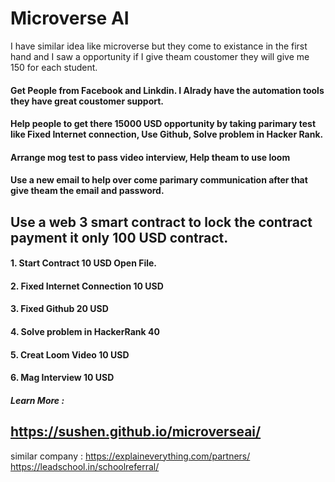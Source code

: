 # Microverse AI
I have similar idea like microverse but they come to existance in the first hand and I saw a opportunity if I give theam coustomer they will give me 150 for each student.

#### Get People from Facebook and Linkdin. I Alrady have the automation tools they have great coustomer support.
#### Help people to get there 15000 USD opportunity by taking parimary test like Fixed Internet connection, Use Github, Solve problem in Hacker Rank.
#### Arrange mog test to pass video interview, Help theam to use loom
#### Use a new email to help over come parimary communication after that give theam the email and password.

## Use a web 3 smart contract to lock the contract payment it only 100 USD contract. 

#### 1. Start Contract 10 USD Open File.
#### 2. Fixed Internet Connection 10 USD
#### 3. Fixed Github 20 USD
#### 4. Solve problem in HackerRank 40
#### 5. Creat Loom Video 10 USD
#### 6. Mag Interview 10 USD

##### Learn More :
## https://sushen.github.io/microverseai/
 
similar company : 
https://explaineverything.com/partners/
https://leadschool.in/schoolreferral/

